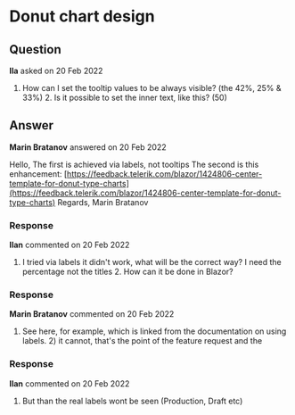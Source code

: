 # Donut chart design

## Question

**Ila** asked on 20 Feb 2022

1. How can I set the tooltip values to be always visible? (the 42%, 25% & 33%) 2. Is it possible to set the inner text, like this? (50)

## Answer

**Marin Bratanov** answered on 20 Feb 2022

Hello, The first is achieved via labels, not tooltips The second is this enhancement: [https://feedback.telerik.com/blazor/1424806-center-template-for-donut-type-charts](https://feedback.telerik.com/blazor/1424806-center-template-for-donut-type-charts) Regards, Marin Bratanov

### Response

**Ilan** commented on 20 Feb 2022

1. I tried via labels it didn't work, what will be the correct way? I need the percentage not the titles 2. How can it be done in Blazor?

### Response

**Marin Bratanov** commented on 20 Feb 2022

1) See here, for example, which is linked from the documentation on using labels. 2) it cannot, that's the point of the feature request and the

### Response

**Ilan** commented on 20 Feb 2022

1. But than the real labels wont be seen (Production, Draft etc)
